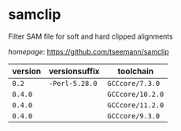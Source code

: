 # samclip

Filter SAM file for soft and hard clipped alignments

*homepage*: <https://github.com/tseemann/samclip>

version | versionsuffix | toolchain
--------|---------------|----------
``0.2`` | ``-Perl-5.28.0`` | ``GCCcore/7.3.0``
``0.4.0`` |  | ``GCCcore/10.2.0``
``0.4.0`` |  | ``GCCcore/11.2.0``
``0.4.0`` |  | ``GCCcore/9.3.0``
